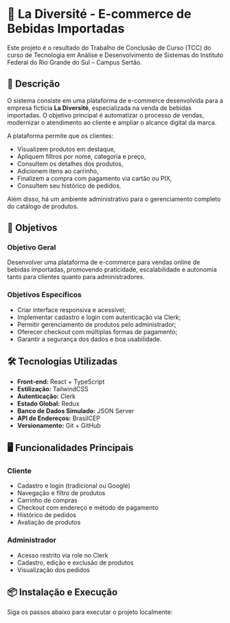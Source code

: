 # 🛒 La Diversité - E-commerce de Bebidas Importadas

Este projeto é o resultado do Trabalho de Conclusão de Curso (TCC) do curso de Tecnologia em Análise e Desenvolvimento de Sistemas do Instituto Federal do Rio Grande do Sul – Campus Sertão.

## 📌 Descrição

O sistema consiste em uma plataforma de e-commerce desenvolvida para a empresa fictícia **La Diversité**, especializada na venda de bebidas importadas. O objetivo principal é automatizar o processo de vendas, modernizar o atendimento ao cliente e ampliar o alcance digital da marca.

A plataforma permite que os clientes:
- Visualizem produtos em destaque,
- Apliquem filtros por nome, categoria e preço,
- Consultem os detalhes dos produtos,
- Adicionem itens ao carrinho,
- Finalizem a compra com pagamento via cartão ou PIX,
- Consultem seu histórico de pedidos.

Além disso, há um ambiente administrativo para o gerenciamento completo do catálogo de produtos.

## 🎯 Objetivos

### Objetivo Geral
Desenvolver uma plataforma de e-commerce para vendas online de bebidas importadas, promovendo praticidade, escalabilidade e autonomia tanto para clientes quanto para administradores.

### Objetivos Específicos
- Criar interface responsiva e acessível;
- Implementar cadastro e login com autenticação via Clerk;
- Permitir gerenciamento de produtos pelo administrador;
- Oferecer checkout com múltiplas formas de pagamento;
- Garantir a segurança dos dados e boa usabilidade.

## 🛠️ Tecnologias Utilizadas

- **Front-end:** React + TypeScript
- **Estilização:** TailwindCSS
- **Autenticação:** Clerk
- **Estado Global:** Redux
- **Banco de Dados Simulado:** JSON Server
- **API de Endereços:** BrasilCEP
- **Versionamento:** Git + GitHub

## 🖥️ Funcionalidades Principais

### Cliente
- Cadastro e login (tradicional ou Google)
- Navegação e filtro de produtos
- Carrinho de compras
- Checkout com endereço e método de pagamento
- Histórico de pedidos
- Avaliação de produtos

### Administrador
- Acesso restrito via role no Clerk
- Cadastro, edição e exclusão de produtos
- Visualização dos pedidos

## 📦 Instalação e Execução

Siga os passos abaixo para executar o projeto localmente:



